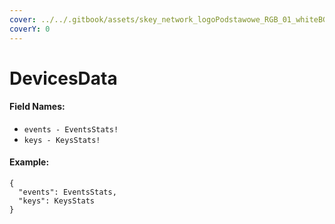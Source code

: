 ```yaml
---
cover: ../../.gitbook/assets/skey_network_logoPodstawowe_RGB_01_whiteBG.png
coverY: 0
---
```


# DevicesData

#### Field Names:

* `events - EventsStats!`
* `keys - KeysStats!`

#### Example:

```
{
  "events": EventsStats,
  "keys": KeysStats
}
```
